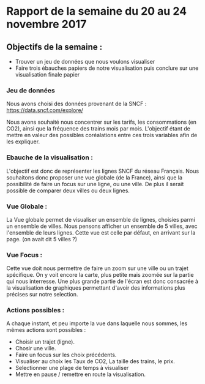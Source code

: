# Rapport de la semaine du 20 au 24 novembre 2017

## Objectifs de la semaine : 
* Trouver un jeu de données que nous voulons visualiser
* Faire trois ébauches papiers de notre visualisation puis conclure sur une visualisation finale papier

### Jeu de données
Nous avons choisi des données provenant de la SNCF : 
<https://data.sncf.com/explore/>

Nous avons souhaité nous concentrer sur les tarifs, les consommations (en CO2), ainsi que la fréquence des trains mois par mois.
L'objectif étant de mettre en valeur des possibles coréalations entre ces trois variables afin de les expliquer. 

### Ebauche de la visualisation : 

L'objectif est donc de représenter les lignes SNCF du réseau Français.
Nous souhaitons donc proposer une vue globale (de la France), ainsi que la possibilité de faire un focus sur une ligne, ou une ville.
De plus il serait possible de comparer deux villes ou deux lignes.  

### Vue Globale : 

La Vue globale permet de visualiser un ensemble de lignes, choisies parmi un ensemble de villes.
Nous pensons afficher un ensemble de 5 villes, avec l'ensemble de leurs lignes. Cette vue est celle par défaut, en arrivant sur la page. (on avait dit 5 villes ?)

### Vue Focus :

Cette vue doit nous permettre de faire un zoom sur une ville ou un trajet spécifique. 
On y voit encore la carte, plus petite mais zoomée sur la partie qui nous interresse.
Une plus grande partie de l'écran est donc consacrée à la visualisation de graphiques permettant d'avoir des informations plus précises sur notre selection.

### Actions possibles : 
A chaque instant, et peu importe la vue dans laquelle nous sommes, les mêmes actions sont possibles : 
- Choisir un trajet (ligne).
- Chosir une ville.
- Faire un focus sur les choix précédents.
- Visualiser au choix les Taux de CO2, La taille des trains, le prix.
- Selectionner une plage de temps à visualiser
- Mettre en pause / remettre en route la visualisation.


 

